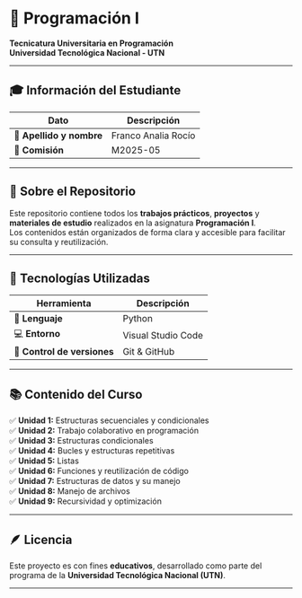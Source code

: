 # 📘 Programación I  
**Tecnicatura Universitaria en Programación**  
**Universidad Tecnológica Nacional - UTN**

---

## 🎓 Información del Estudiante  
| **Dato** | **Descripción** |
|-----------|----------------|
| 📄 **Apellido y nombre** | Franco Analia Rocío |
| 🎯 **Comisión** | M2025-05 |

---

## 📂 Sobre el Repositorio  
Este repositorio contiene todos los **trabajos prácticos**, **proyectos** y **materiales de estudio** realizados en la asignatura **Programación I**.  
Los contenidos están organizados de forma clara y accesible para facilitar su consulta y reutilización.

---

## 🚀 Tecnologías Utilizadas  
| Herramienta | Descripción |
|--------------|-------------|
| 🐍 **Lenguaje** | Python |
| 💻 **Entorno** | Visual Studio Code |
| 🔧 **Control de versiones** | Git & GitHub |

---

## 📚 Contenido del Curso  
✅ **Unidad 1:** Estructuras secuenciales y condicionales  
✅ **Unidad 2:** Trabajo colaborativo en programación  
✅ **Unidad 3:** Estructuras condicionales  
✅ **Unidad 4:** Bucles y estructuras repetitivas  
✅ **Unidad 5:** Listas  
✅ **Unidad 6:** Funciones y reutilización de código  
✅ **Unidad 7:** Estructuras de datos y su manejo  
✅ **Unidad 8:** Manejo de archivos  
✅ **Unidad 9:** Recursividad y optimización  

---

## 🪶 Licencia  
Este proyecto es con fines **educativos**, desarrollado como parte del programa de la **Universidad Tecnológica Nacional (UTN)**.  

---



